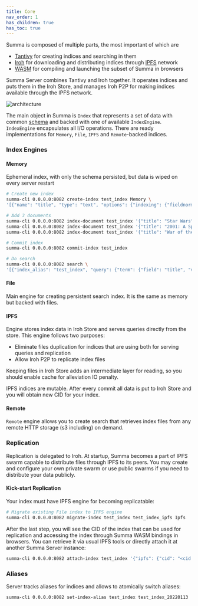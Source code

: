 ```yaml
---
title: Core
nav_order: 1
has_children: true 
has_toc: true
---
```


Summa is composed of multiple parts, the most important of which are
- [Tantivy](https://github.com/quickwit-oss/tantivy) for creating indices and searching in them
- [Iroh](https://github.com/n0-computer/iroh) for downloading and distributing indices through [IPFS](https://ipfs.tech) network
- [WASM](https://github.com/izihawa/summa/tree/master/summa-wasm) for compiling and launching the subset of Summa in browsers 

Summa Server combines Tantivy and Iroh together. It operates indices and puts them in the Iroh Store, and manages Iroh
P2P for making indices available through the IPFS network.

![architecture](/summa/assets/arch.drawio.png)

The main object in Summa is `Index` that represents a set of data with common [schema](/summa/core/schema) and backed with one of available `IndexEngine`.
`IndexEngine` encapsulates all I/O operations. There are ready implementations for `Memory`, `File`, `IPFS` and `Remote`-backed indices.

### Index Engines

#### Memory

Ephemeral index, with only the schema persisted, but data is wiped on every server restart

```bash
# Create new index
summa-cli 0.0.0.0:8082 create-index test_index Memory \
'[{"name": "title", "type": "text", "options": {"indexing": {"fieldnorms": True, "record": "position", "tokenizer": "default"}, "stored": True}}]'

# Add 3 documents
summa-cli 0.0.0.0:8082 index-document test_index '{"title": "Star Wars"}'
summa-cli 0.0.0.0:8082 index-document test_index '{"title": "2001: A Space Odyssey"}'
summa-cli 0.0.0.0:8082 index-document test_index '{"title": "War of the Worlds"}'

# Commit index
summa-cli 0.0.0.0:8082 commit-index test_index

# Do search
summa-cli 0.0.0.0:8082 search \
'[{"index_alias": "test_index", "query": {"term": {"field": "title", "value": "war"}}, "collectors": [{"top_docs": {"limit": 10}}, {"count": {}}]}]'
```

#### File

Main engine for creating persistent search index. It is the same as memory but backed with files.

#### IPFS

Engine stores index data in Iroh Store and serves queries directly from the store. 
This engine follows two purposes:
- Eliminate files duplication for indices that are using both for serving queries and replication
- Allow Iroh P2P to replicate index files

Keeping files in Iroh Store adds an intermediate layer for reading, so you should enable cache for alleviation IO penalty.

IPFS indices are mutable. After every commit all data is put to Iroh Store and you will obtain new CID for your index.

#### Remote

`Remote` engine allows you to create search that retrieves index files from any remote HTTP storage (s3 including) on demand.

### Replication

Replication is delegated to Iroh. At startup, Summa becomes a part of IPFS swarm capable to distribute files through IPFS to its peers.
You may create and configure your own private swarm or use public swarms if you need to distribute your data publicly.

#### Kick-start Replication
Your index must have IPFS engine for becoming replicatable:

```bash
# Migrate existing File index to IPFS engine
summa-cli 0.0.0.0:8082 migrate-index test_index test_index_ipfs Ipfs
```

After the last step, you will see the CID of the index that can be used for replication and accessing the index through Summa WASM bindings in browsers.
You can retrieve it via usual IPFS tools or directly attach it at another Summa Server instance:

```bash
summa-cli 0.0.0.0:8082 attach-index test_index '{"ipfs": {"cid": "<cid from the previous step>" }}'
```

### Aliases
Server tracks aliases for indices and allows to atomically switch aliases:

```bash
summa-cli 0.0.0.0:8082 set-index-alias test_index test_index_20220113
```
